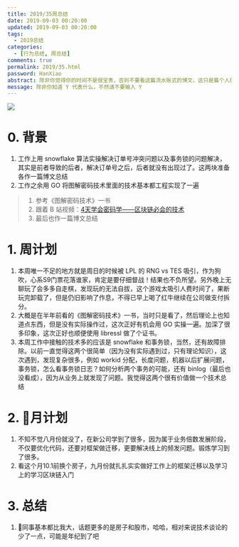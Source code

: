 ```yaml
---
title: 2019/35周总结
date: 2019-09-03 00:20:00
updated: 2019-09-03 00:20:00
tags:
  - 2019总结
categories: 
  - [行为总结, 周总结]
comments: true
permalink: 2019/35.html  
password: HanXiao
abstract: 除非你觉得你的时间不是很宝贵，否则不要看这篇流水账式的博文，这只是篇个人的工作的学习一个总结而已，没有包含任何的技术细节
message: 除非你知道 Y 代表什么，不然请不要输入 Y
---
```


![][0]  

# 0. 背景

1. 工作上用 snowflake 算法实操解决订单号冲突问题以及事务锁的问题解决，其实是前者导致的后者，解决订单号之后，后者就没有出现过了。这两块准备各作一篇博文总结
2. 工作之余用 GO 将图解密码技术里面的技术基本都工程实现了一遍
>1. 参考《图解密码技术》一书  
>2. 跟着 B 站视频：[4天学会密码学——区块链必会的技术][1]
>3. 最后也作一篇博文总结

<!--more-->

# 1. 周计划

1. 本周唯一不足的地方就是周日的时候被 LPL 的 RNG vs TES 吸引，作为狗吹，心系S9门票花落谁家，肯定是要仔细督战！结果也不负所望。另外晚上无聊玩了会多多自走棋，发现玩的无法自拔，这个游戏太吸引人费时间了，果断玩完卸载了，但是仍旧影响了作息，不得已早上喝了红牛继续在公司做支付拆分。
2. 大概是在半年前看的《图解密码技术》一书，当时只是看了，然后理论上也知道点东西，但是没有实际操作过，这次正好有机会用 GO 实操一遍。加深了很多印象，这次正好也顺便使用 libressl 做了个证书。
3. 本周工作中接触的技术多的应该是 snowflake 和事务锁，当然，还有故障排除。以前一直觉得这两个很简单（因为没有实际遇到过，只有理论知识），这次遇到，发现复杂很多，例如 workid 分配，长度问题，机器以后扩展问题，事务锁，怎么看事务锁日志？如何分析两个事务的可能，还有 binlog（最后也没看成），因为从业务上就发现了问题。我觉得这两个很有价值做一个技术总结

# 2. 月计划

1. 不知不觉八月份就没了，在新公司学到了很多，因为属于业务倍数发展阶段，不仅要优化代码，还要对框架做迁移，更要解决线上的频发问题。锻炼学习到了很多。
2. 看这个月10.1前换个房子，九月份就扎扎实实做好工作上的框架迁移以及学习上的学习区块链入门

# 3. 总结

1. 同事基本都比我大，话题更多的是房子和股市，哈哈，相对来说技术谈论的少了一点，可能是年纪到了吧

[0]: https://leran2deeplearnjavawebtech.oss-cn-beijing.aliyuncs.com/background/2019-09-03%E7%81%AB%E6%9F%B4%E4%BA%BA.jpg
[1]: https://www.bilibili.com/video/av54044607